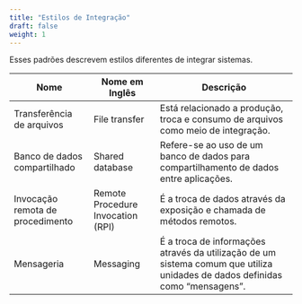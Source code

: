 ```yaml
---
title: "Estilos de Integração"
draft: false
weight: 1
---
```


Esses padrões descrevem estilos diferentes de integrar sistemas.

| Nome | Nome em Inglês | Descrição |
|------|----------------|-----------|
| Transferência de arquivos | File transfer | Está relacionado a produção, troca e consumo de arquivos como meio de integração. |
| Banco de dados compartilhado | Shared database | Refere-se ao uso de um banco de dados para compartilhamento de dados entre aplicações. |
| Invocação remota de procedimento | Remote Procedure Invocation (RPI) | É a troca de dados através da exposição e chamada de métodos remotos. |
| Mensageria | Messaging | É a troca de informações através da utilização de um sistema comum que utiliza unidades de dados definidas como  “mensagens”. |
